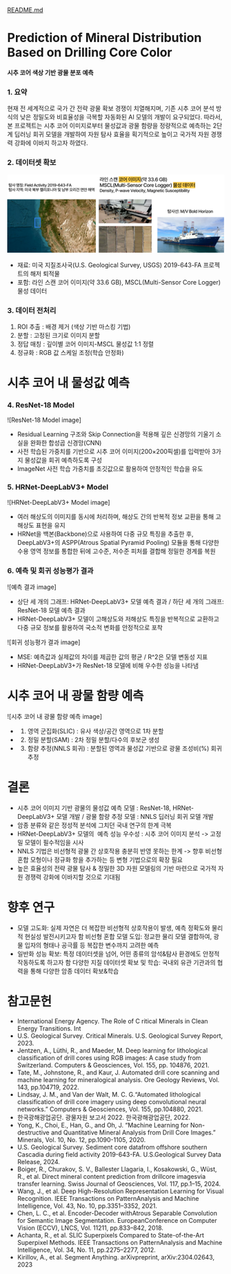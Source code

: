 [README.md](https://github.com/user-attachments/files/21564783/README.md)
# **Prediction of Mineral Distribution Based on Drilling Core Color**
**시추 코어 색상 기반 광물 분포 예측**


### 1. 요약

현재 전 세계적으로 국가 간 전략 광물 확보 경쟁이 치열해지며, 기존 시추 코어 분석 방식의 낮은 정밀도와 비효율성을 극복할 자동화된 AI 모델의 개발이 요구되었다. 따라서, 본 프로젝트는 시추 코어 이미지로부터 물성값과 광물 함량을 정량적으로 예측하는 2단계 딥러닝 회귀 모델을 개발하여 자원 탐사 효율을 획기적으로 높이고 국가적 자원 경쟁력 강화에 이바지 하고자 하였다.


### 2. 데이터셋 확보

![데이터셋 확보 image](https://github.com/JungJiSung377/-ACK2025_Mineral_distribution_prediction/blob/main/image2.png)

  * 재료: 미국 지질조사국(U.S. Geological Survey, USGS) 2019-643-FA 프로젝트의 해저 퇴적물
  * 포함: 라인 스캔 코어 이미지(약 33.6 GB), MSCL(Multi-Sensor Core Logger) 물성 데이터


### 3. 데이터 전처리

1) ROI 추출 : 배경 제거 (색상 기반 마스킹 기법)
2) 분할 : 고정된 크기로 이미지 분할
3) 정답 매칭 : 깊이별 코어 이미지-MSCL 물성값 1:1 정렬
4) 정규화 : RGB 값 스케일 조정(학습 안정화)


# 시추 코어 내 물성값 예측


### 4. ResNet-18 Model

![ResNet-18 Model image]

 * Residual Learning 구조와 Skip Connection을 적용해 깊은 신경망의 기울기 소실을 완화한 합성곱 신경망(CNN)
 * 사전 학습된 가중치를 기반으로 시추 코어 이미지(200×200픽셀)를 입력받아 3가지 물성값을 회귀 예측하도록 구성
 * ImageNet 사전 학습 가중치를 초깃값으로 활용하여 안정적인 학습을 유도


### 5. HRNet-DeepLabV3+ Model

![HRNet-DeepLabV3+ Model image]

 * 여러 해상도의 이미지를 동시에 처리하며, 해상도 간의 반복적 정보 교환을 통해 고해상도 표현을 유지
 * HRNet을 백본(Backbone)으로 사용하여 다중 규모 특징을 추출한 후, DeepLabV3+의 ASPP(Atrous Spatial Pyramid Pooling) 모듈을 통해 다양한 수용 영역 정보를 통합한 뒤에 고수준, 저수준 피처를 결합해 정밀한 경계를 복원


### 6. 예측 및 회귀 성능평가 결과

![예측 결과 image]

 * 상단 세 개의 그래프: HRNet-DeepLabV3+ 모델 예측 결과 / 하단 세 개의 그래프: ResNet-18 모델 예측 결과
 * HRNet-DeepLabV3+ 모델이 고해상도와 저해상도 특징을 반복적으로 교환하고 다중 규모 정보를 활용하여 국소적 변화를 안정적으로 포착

![회귀 성능평가 결과 image]

 * MSE: 예측값과 실제값의 차이를 제곱한 값의 평균 / R^2은 모델 변동성 지표
 * HRNet-DeepLabV3+가 ResNet-18 모델에 비해 우수한 성능을 나타냄


# 시추 코어 내 광물 함량 예측

![시추 코어 내 광물 함량 예측 image]

 * 1) 영역 군집화(SLIC) : 유사 색상/공간 영역으로 1차 분할
 * 2) 정밀 분할(SAM) : 2차 정밀 분할/다수의 후보군 생성
 * 3) 함량 추정(NNLS 회귀) : 분할된 영역과 물성값 기반으로 광물 조성비(%) 회귀 추정


# 결론

 * 시추 코어 이미지 기반 광물의 물성값 예측 모델 : ResNet-18, HRNet-DeepLabV3+ 모델 개발 / 광물 함량 추정 모델 : NNLS 딥러닝 회귀 모델 개발
 * 암종 분류와 같은 정성적 분석에 그치던 국내 연구의 한계 극복
 * HRNet-DeepLabV3+ 모델의  예측 성능 우수성 : 시추 코어 이미지 분석 -> 고정밀 모델이 필수적임을 시사
 * NNLS 기법은 비선형적 광물 간 상호작용 충분히 반영 못하는 한계 -> 향후 비선형 혼합 모형이나 정규화 항을 추가하는 등 변형 기법으로의 확장 필요
 * 높은 효율성의 전략 광물 탐사 & 정밀한 3D 자원 모델링의 기반 마련으로 국가적 자원 경쟁력 강화에 이바지할 것으로 기대됨


# 향후 연구

 * 모델 고도화: 실제 자연은 더 복잡한 비선형적 상호작용이 발생, 예측 정확도와 물리적 현실성 발전시키고자 함
비선형 혼합 모델 도입: 정교한 물리 모델 결합하여, 광물 입자의 형태나 공극률 등 복잡한 변수까지 고려한 예측
 * 일반화 성능 확보: 특정 데이터셋을 넘어, 어떤 종류의 암석&탐사 환경에도 안정적 작동하도록 하고자 함
다양한 지질 데이터셋 확보 및 학습: 국내외 유관 기관과의 협력을 통해 다양한 암종 데이터 확보&학습


# 참고문헌

* International Energy Agency. The Role of C ritical Minerals in Clean Energy Transitions. Int
* U.S. Geological Survey. Critical Minerals. U.S. Geological Survey Report, 2023.
* Jentzen, A., Lüthi, R., and Maeder, M. Deep learning for lithological classification of drill cores using RGB images: A case study from Switzerland. Computers & Geosciences, Vol. 155, pp. 104876, 2021.
* Tate, M., Johnstone, R., and Kaur, J. Automated drill core scanning and machine learning for mineralogical analysis. Ore Geology Reviews, Vol. 143, pp.104719, 2022.
* Lindsay, J. M., and Van der Walt, M. C. G.“Automated lithological classification of drill core imagery using deep convolutional neural networks.” Computers & Geosciences, Vol. 155, pp.104880, 2021.
* 한국광해광업공단. 광물자원 보고서 2022. 한국광해광업공단, 2022.
* Yong, K., Choi, E., Han, G., and Oh, J. “Machine Learning for Non-destructive and Quantitative Mineral Analysis from Drill Core Images.” Minerals, Vol. 10, No. 12, pp.1090-1105, 2020.
* U.S. Geological Survey. Sediment core datafrom offshore southern Cascadia during field activity 2019-643-FA. U.S.Geological Survey Data Release, 2024.
* Boiger, R., Churakov, S. V., Ballester Llagaria, I., Kosakowski, G., Wüst, R., et al. Direct mineral content prediction from drillcore imagesvia transfer learning. Swiss Journal of Geosciences, Vol. 117, pp.1–15, 2024.
* Wang, J., et al. Deep High-Resolution Representation Learning for Visual Recognition. IEEE Transactions on PatternAnalysis and Machine Intelligence, Vol. 43, No. 10, pp.3351–3352, 2021.
* Chen, L. C., et al. Encoder-Decoder withAtrous Separable Convolution for Semantic Image Segmentation. EuropeanConference on Computer Vision (ECCV), LNCS, Vol. 11211, pp.833–842, 2018.
* Achanta, R., et al. SLIC Superpixels Compared to State-of-the-Art Superpixel Methods. IEEE Transactions on PatternAnalysis and Machine Intelligence, Vol. 34, No. 11, pp.2275–2277, 2012.
* Kirillov, A., et al. Segment Anything. arXivpreprint, arXiv:2304.02643, 2023
